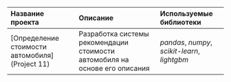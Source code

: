| Название проекта | Описание | Используемые библиотеки | 
| :---------------------- | :---------------------- | :---------------------- |
| [Определение стоимости автомобиля](Project 11) | Разработка системы рекомендации стоимости автомобиля на основе его описания | *pandas*, *numpy*, *scikit-learn*, *lightgbm* |
